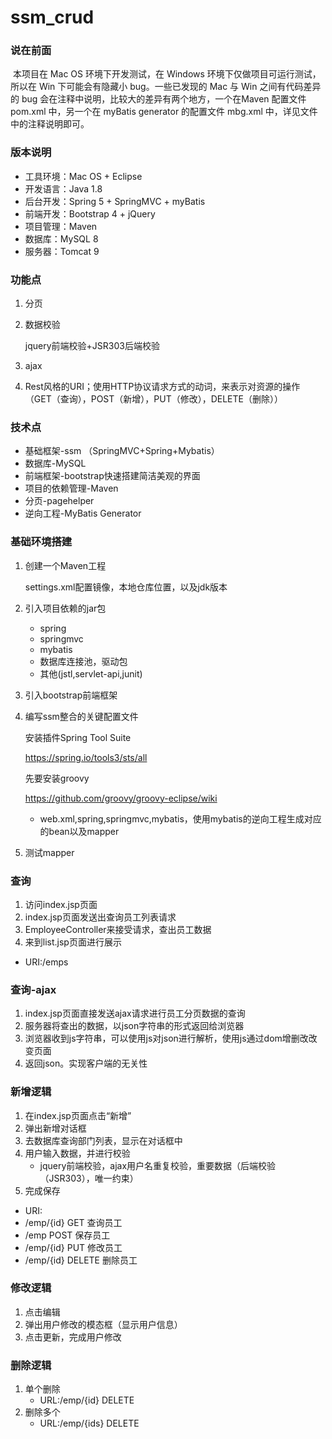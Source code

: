 # ssm_crud

### 说在前面

​	本项目在 Mac OS 环境下开发测试，在 Windows 环境下仅做项目可运行测试，所以在 Win 下可能会有隐藏小 bug。一些已发现的 Mac 与 Win 之间有代码差异的 bug 会在注释中说明，比较大的差异有两个地方，一个在Maven 配置文件 pom.xml 中，另一个在 myBatis generator 的配置文件 mbg.xml 中，详见文件中的注释说明即可。



### 版本说明

+ 工具环境：Mac OS + Eclipse
+ 开发语言：Java 1.8
+ 后台开发：Spring 5 + SpringMVC + myBatis
+ 前端开发：Bootstrap 4 + jQuery
+ 项目管理：Maven
+ 数据库：MySQL 8
+ 服务器：Tomcat 9



### 功能点

1. 分页

2. 数据校验

   jquery前端校验+JSR303后端校验

3. ajax

4. Rest风格的URI；使用HTTP协议请求方式的动词，来表示对资源的操作（GET（查询），POST（新增），PUT（修改），DELETE（删除））



### 技术点

- 基础框架-ssm （SpringMVC+Spring+Mybatis）
- 数据库-MySQL
- 前端框架-bootstrap快速搭建简洁美观的界面
- 项目的依赖管理-Maven
- 分页-pagehelper
- 逆向工程-MyBatis Generator



### 基础环境搭建

1. 创建一个Maven工程

   settings.xml配置镜像，本地仓库位置，以及jdk版本

2. 引入项目依赖的jar包

   - spring
   - springmvc
   - mybatis
   - 数据库连接池，驱动包
   - 其他(jstl,servlet-api,junit)

3. 引入bootstrap前端框架

4. 编写ssm整合的关键配置文件

   安装插件Spring Tool Suite

   https://spring.io/tools3/sts/all

   先要安装groovy

   https://github.com/groovy/groovy-eclipse/wiki

   - web.xml,spring,springmvc,mybatis，使用mybatis的逆向工程生成对应的bean以及mapper

5. 测试mapper



### 查询

1. 访问index.jsp页面
2. index.jsp页面发送出查询员工列表请求
3. EmployeeController来接受请求，查出员工数据
4. 来到list.jsp页面进行展示

- URI:/emps

### 查询-ajax

1. index.jsp页面直接发送ajax请求进行员工分页数据的查询
2. 服务器将查出的数据，以json字符串的形式返回给浏览器
3. 浏览器收到js字符串，可以使用js对json进行解析，使用js通过dom增删改改变页面
4. 返回json。实现客户端的无关性

### 新增逻辑

1. 在index.jsp页面点击“新增”
2. 弹出新增对话框
3. 去数据库查询部门列表，显示在对话框中
4. 用户输入数据，并进行校验
   - jquery前端校验，ajax用户名重复校验，重要数据（后端校验（JSR303），唯一约束）
5. 完成保存

- URI:
- /emp/{id} GET 查询员工
- /emp POST 保存员工
- /emp/{id} PUT 修改员工
- /emp/{id} DELETE 删除员工

### 修改逻辑

1. 点击编辑
2. 弹出用户修改的模态框（显示用户信息）
3. 点击更新，完成用户修改

### 删除逻辑

1. 单个删除
   - URL:/emp/{id} DELETE
2. 删除多个
   + URL:/emp/{ids} DELETE
